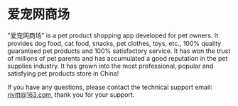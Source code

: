 # 爱宠网商场

"爱宠网商场" is a pet product shopping app developed for pet owners. It provides dog food, cat food, snacks, pet clothes, toys, etc., 100% quality guaranteed pet products and 100% satisfactory service. It has won the trust of millions of pet parents and has accumulated a good reputation in the pet supplies industry. It has grown into the most professional, popular and satisfying pet products store in China!

If you have any questions, please contact the technical support email: rivitt@163.com, thank you for your support.
